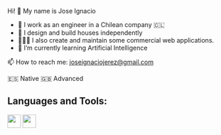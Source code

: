 Hi! 👋 My name is Jose Ignacio 

- 🔭 I work as an engineer in a Chilean company 🇨🇱
- 🏡 I design and build houses independently
- 👨🏻‍💻 I also create and maintain some commercial web applications. 
- 🌱 I’m currently learning Artificial Intelligence


📫 How to reach me: joseignaciojerez@gmail.com

:es: Native
:gb: Advanced

<h2>Languages and Tools:</h2>
<img src="https://raw.githubusercontent.com/jmnote/z-icons/master/svg/bootstrap.svg" width="30" height="30" />
<img src="https://raw.githubusercontent.com/jmnote/z-icons/master/svg/c.svg" width="30" height="30" />

